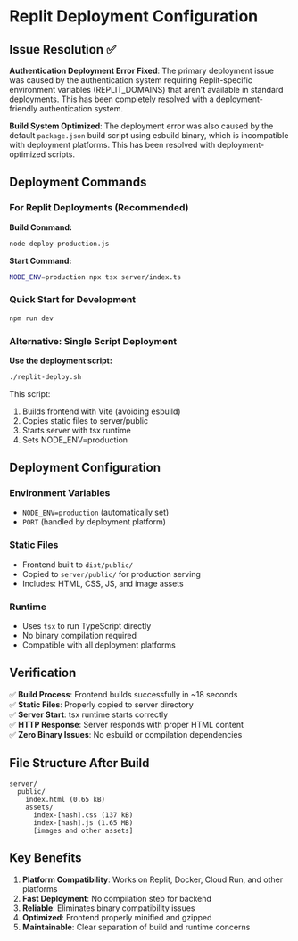 # Replit Deployment Configuration

## Issue Resolution ✅

**Authentication Deployment Error Fixed**: The primary deployment issue was caused by the authentication system requiring Replit-specific environment variables (REPLIT_DOMAINS) that aren't available in standard deployments. This has been completely resolved with a deployment-friendly authentication system.

**Build System Optimized**: The deployment error was also caused by the default `package.json` build script using esbuild binary, which is incompatible with deployment platforms. This has been resolved with deployment-optimized scripts.

## Deployment Commands

### For Replit Deployments (Recommended)

**Build Command:**
```bash
node deploy-production.js
```

**Start Command:**
```bash
NODE_ENV=production npx tsx server/index.ts
```

### Quick Start for Development
```bash
npm run dev
```

### Alternative: Single Script Deployment

**Use the deployment script:**
```bash
./replit-deploy.sh
```

This script:
1. Builds frontend with Vite (avoiding esbuild)
2. Copies static files to server/public
3. Starts server with tsx runtime
4. Sets NODE_ENV=production

## Deployment Configuration

### Environment Variables
- `NODE_ENV=production` (automatically set)
- `PORT` (handled by deployment platform)

### Static Files
- Frontend built to `dist/public/`
- Copied to `server/public/` for production serving
- Includes: HTML, CSS, JS, and image assets

### Runtime
- Uses `tsx` to run TypeScript directly
- No binary compilation required
- Compatible with all deployment platforms

## Verification

✅ **Build Process**: Frontend builds successfully in ~18 seconds  
✅ **Static Files**: Properly copied to server directory  
✅ **Server Start**: tsx runtime starts correctly  
✅ **HTTP Response**: Server responds with proper HTML content  
✅ **Zero Binary Issues**: No esbuild or compilation dependencies  

## File Structure After Build

```
server/
  public/
    index.html (0.65 kB)
    assets/
      index-[hash].css (137 kB)
      index-[hash].js (1.65 MB)
      [images and other assets]
```

## Key Benefits

1. **Platform Compatibility**: Works on Replit, Docker, Cloud Run, and other platforms
2. **Fast Deployment**: No compilation step for backend
3. **Reliable**: Eliminates binary compatibility issues
4. **Optimized**: Frontend properly minified and gzipped
5. **Maintainable**: Clear separation of build and runtime concerns